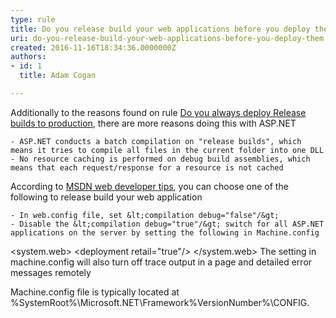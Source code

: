 ```yaml
---
type: rule
title: Do you release build your web applications before you deploy them?
uri: do-you-release-build-your-web-applications-before-you-deploy-them
created: 2016-11-16T18:34:36.0000000Z
authors:
- id: 1
  title: Adam Cogan

---
```


Additionally to the reasons found on rule [Do you always deploy Release builds to production](/_layouts/15/FIXUPREDIRECT.ASPX?WebId=3dfc0e07-e23a-4cbb-aac2-e778b71166a2&amp;TermSetId=07da3ddf-0924-4cd2-a6d4-a4809ae20160&amp;TermId=2e8cdcb8-70e6-4fbe-b255-4d81b8b74125), there are more reasons doing this with ASP.NET

    - ASP.NET conducts a batch compilation on "release builds", which means it tries to compile all files in the current folder into one DLL
    - No resource caching is performed on debug build assemblies, which means that each request/response for a resource is not cached

According to [MSDN web developer tips](https&#58;//blogs.msdn.microsoft.com/), you can choose one of the following to release build your web application

    - In web.config file, set &lt;compilation debug="false"/&gt;
    - Disable the &lt;compilation debug="true"/&gt; switch for all ASP.NET applications on the server by setting the following in Machine.config​

 
​&lt;system.web&gt; &lt;deployment retail="true"/&gt; &lt;/system.web&gt;
​​​The setting in machine.config will also turn off trace output in a page and detailed error messages remotely

​Machine.config file is typically located at %SystemRoot%\Microsoft.NET\Framework\%VersionNumber%\CONFIG.​​
